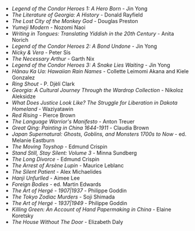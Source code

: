 * _Legend of the Condor Heroes 1: A Hero Born_ - Jin Yong
* _The Literature of Georgia: A History_ - Donald Rayfield
* _The Lost City of the Monkey God_ - Douglas Preston
* _Yumeji Modern_ - Nozomi Naoi
* _Writing in Tongues: Translating Yiddish in the 20th Century_ - Anita Norich
* _Legend of the Condor Heroes 2: A Bond Undone_ - Jin Yong
* _Nicky & Vera_ - Peter Sís
* _The Necessary Arthur_ - Garth Nix
* _Legend of the Condor Heroes 3: A Snake Lies Waiting_ - Jin Yong
* _Hānau Ka Ua: Hawaiian Rain Names_ - Collette Leimomi Akana and Kiele Gonzalez
* _Ring Shout_ - P. Djèlí Clark
* _Georgia: A Cultural Journey Through the Wardrop Collection_ - Nikoloz Aleksidze
* _What Does Justice Look Like? The Struggle for Liberation in Dakota Homeland_ - Waziyatawin
* _Red Rising_ - Pierce Brown
* _The Language Warrior's Manifesto_ - Anton Treuer
* _Great Qing: Painting in China 1644-1911_ - Claudia Brown
* _Japan Supernatural: Ghosts, Goblins, and Monsters 1700s to Now_ - ed. Melanie Eastburn
* _The Moving Toyshop_ - Edmund Crispin
* _Stand Still, Stay Silent: Volume 3_ - Minna Sundberg
* _The Long Divorce_ - Edmund Crispin
* _The Arrest of Arsène Lupin_ - Maurice Leblanc
* _The Silent Patient_ - Alex Michaelides
* _Hanji Unfurlled_ - Aimee Lee
* _Foreign Bodies_ - ed. Martin Edwards
* _The Art of Hergé - 1907|1937_ - Philippe Goddin
* _The Tokyo Zodiac Murders_ - Soji Shimada
* _The Art of Hergé - 1937|1949_ - Philippe Goddin
* _Killing Green: An Account of Hand Papermaking in China_ - Elaine Koretsky
* _The House Without The Door_ - Elizabeth Daly